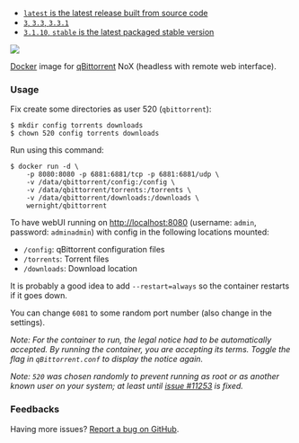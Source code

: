   * [`latest` is the latest release built from source code](https://github.com/wernight/docker-qbittorrent/blob/master/Dockerfile)
  * [`3`, `3.3`, `3.3.1`](https://github.com/wernight/docker-qbittorrent/blob/v3.3.1/Dockerfile)
  * [`3.1.10`, `stable` is the latest packaged stable version](https://github.com/wernight/docker-qbittorrent/blob/stable/Dockerfile)

[![](https://badge.imagelayers.io/wernight/qbittorrent:latest.svg)](https://imagelayers.io/?images=wernight/qbittorrent:latest,wernight/qbittorrent:stable)

[Docker](https://www.docker.com/) image for [qBittorrent](http://www.qbittorrent.org/) NoX (headless with remote web interface).

### Usage

Fix create some directories as user 520 (`qbittorrent`):

    $ mkdir config torrents downloads
    $ chown 520 config torrents downloads

Run using this command:

	$ docker run -d \
		-p 8080:8080 -p 6881:6881/tcp -p 6881:6881/udp \
		-v /data/qbittorrent/config:/config \
		-v /data/qbittorrent/torrents:/torrents \
		-v /data/qbittorrent/downloads:/downloads \
		wernight/qbittorrent

To have webUI running on [http://localhost:8080](http://localhost:8080) (username: `admin`, password: `adminadmin`) with config in the following locations mounted:

  * `/config`: qBittorrent configuration files
  * `/torrents`: Torrent files
  * `/downloads`: Download location

It is probably a good idea to add `--restart=always` so the container restarts if it goes down.

You can change `6081` to some random  port number (also change in the settings).

_Note: For the container to run, the legal notice had to be automatically accepted. By running the container, you are accepting its terms. Toggle the flag in `qBittorrent.conf` to display the notice again._

_Note: `520` was chosen randomly to prevent running as root or as another known user on your system; at least until [issue #11253](https://github.com/docker/docker/pull/11253) is fixed._


### Feedbacks

Having more issues? [Report a bug on GitHub](https://github.com/wernight/docker-qbittorrent/issues).
